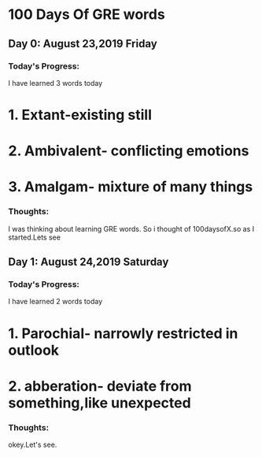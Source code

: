# 100 Days Of GRE words

## Day 0: August 23,2019 Friday

### Today's Progress:
I have learned 3 words today

# 1. Extant-existing still
# 2. Ambivalent- conflicting emotions
# 3. Amalgam- mixture of many things

### Thoughts:
I was thinking about learning GRE words. So i thought of 100daysofX.so as I started.Lets see

## Day 1: August 24,2019 Saturday

### Today's Progress:
I have learned 2 words today

# 1. Parochial- narrowly restricted in outlook
# 2. abberation- deviate from something,like unexpected


### Thoughts:
okey.Let's see.

